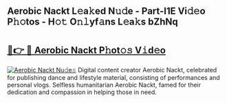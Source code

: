 ## Aerobic Nackt L𝚎a𝚔ed N𝚞𝚍e - Part-I1E Vi𝚍𝚎o P𝚑𝚘tos - H𝚘𝚝 O𝚗𝚕yf𝚊ns L𝚎a𝚔s bZhNq

# <h2><a href="http://kfd8i5.oniu.top/?m=Aerobic+Nackt">🔗👉 🔴 Aerobic Nackt P𝚑ot𝚘𝚜 V𝚒d𝚎o</a></h2>

[![Aerobic Nackt Nu𝚍e𝚜](https://i.imgur.com/0qMVB7G.gif)](http://kfd8i5.oniu.top/?m=Aerobic+Nackt)
Digital content creator Aerobic Nackt, celebrated for publishing dance and lifestyle material, consisting of performances and personal vlogs. Selfless humanitarian Aerobic Nackt, famed for their dedication and compassion in helping those in need.  
